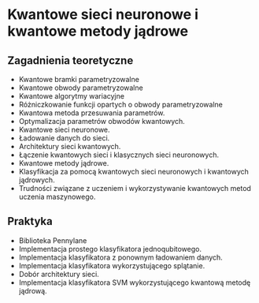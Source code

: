 <!-- LTeX: language=PL-pl -->

# Kwantowe sieci neuronowe i kwantowe metody jądrowe

## Zagadnienia teoretyczne

- Kwantowe bramki parametryzowalne
- Kwantowe obwody parametryzowalne
- Kwantowe algorytmy wariacyjne
- Różniczkowanie funkcji opartych o obwody parametryzowalne
- Kwantowa metoda przesuwania parametrów. 
- Optymalizacja parametrów obwodów kwantowych.
- Kwantowe sieci neuronowe.
- Ładowanie danych do sieci.
- Architektury sieci kwantowych.
- Łączenie kwantowych sieci i klasycznych sieci neuronowych.
- Kwantowe metody jądrowe.
- Klasyfikacja za pomocą kwantowych sieci neuronowych i kwantowych jądrowych.
- Trudności związane z uczeniem i wykorzystywanie kwantowych metod uczenia maszynowego.

## Praktyka

- Biblioteka Pennylane
- Implementacja prostego klasyfikatora jednoqubitowego.
- Implementacja klasyfikatora z ponownym ładowaniem danych.
- Implementacja klasyfikatora wykorzystującego splątanie.
- Dobór architektury sieci.
- Implementacja klasyfikatora SVM wykorzystującego kwantową metodę jądrową.